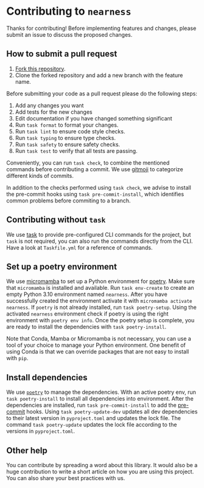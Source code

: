 # Contributing to `nearness`

Thanks for contributing! Before implementing features and changes, please submit an issue to discuss the proposed
changes.

## How to submit a pull request

1. [Fork this repository](https://github.com/davnn/nearness/fork).
2. Clone the forked repository and add a new branch with the feature name.

Before submitting your code as a pull request please do the following steps:

1. Add any changes you want
2. Add tests for the new changes
3. Edit documentation if you have changed something significant
4. Run `task format` to format your changes.
5. Run `task lint` to ensure code style checks.
6. Run `task typing` to ensure type checks.
7. Run `task safety` to ensure safety checks.
8. Run `task test` to verify that all tests are passing.

Conveniently, you can run `task check`, to combine the mentioned commands before contributing a commit.
We use [gitmoji](https://gitmoji.dev/) to categorize different kinds of commits.

In addition to the checks performed using `task check`, we advise to install the pre-commit hooks
using `task pre-commit-install`, which identifies common problems before commiting to a branch.

## Contributing without `task`

We use [task](https://taskfile.dev/) to provide pre-configured CLI commands for the project, but `task` is
not required, you can also run the commands directly from the CLI. Have a look at `Taskfile.yml` for a reference of
commands.

## Set up a poetry environment

We use [micromamba](https://github.com/mamba-org/mamba) to set up a Python environment
for [poetry](https://python-poetry.org/). Make sure that ``micromamba`` is installed
and available. Run `task env-create` to create an empty Python 3.10 environment named `nearness`. After you have
successfully created the environment activate it with `micromamba activate nearness`. If `poetry` is not already
installed, run `task poetry-setup`. Using the activated `nearness` environment check if poetry is using the right
environment with `poetry env info`. Once the poetry setup is complete, you are ready to install the dependencies
with `task poetry-install`.

Note that Conda, Mamba or Micromamba is not necessary, you can use a tool of your choice to manage your Python
environment. One benefit of using Conda is that we can override packages that are not easy to install with `pip`.

## Install dependencies

We use [`poetry`](https://github.com/python-poetry/poetry) to manage the dependencies. With an active poetry env,
run `task poetry-install` to install all dependencies into environment. After the dependencies are installed, run
`task pre-commit-install` to add the [pre-commit](https://pre-commit.com/) hooks.
Using ``task poetry-update-dev`` updates all dev dependencies to their latest version in ``pyproject.toml`` and updates
the lock file. The command ``task poetry-update`` updates the lock file according to the versions in ``pyproject.toml``.

## Other help

You can contribute by spreading a word about this library. It would also be a huge contribution to write a short article
on how you are using this project. You can also share your best practices with us.
